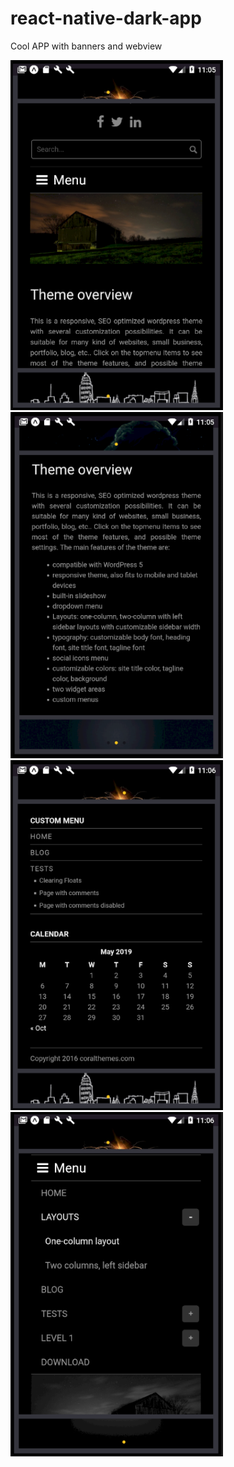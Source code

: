 # react-native-dark-app

Cool APP with banners and webview

<img src="https://raw.githubusercontent.com/funnyjerry/react-native-dark-app/master/images/1.PNG" alt="Demo1" width="340" />
<img src="https://raw.githubusercontent.com/funnyjerry/react-native-dark-app/master/images/2.PNG" alt="Demo1" width="340" />
<img src="https://raw.githubusercontent.com/funnyjerry/react-native-dark-app/master/images/3.PNG" alt="Demo1" width="340" />
<img src="https://raw.githubusercontent.com/funnyjerry/react-native-dark-app/master/images/4.PNG" alt="Demo1" width="340" />
